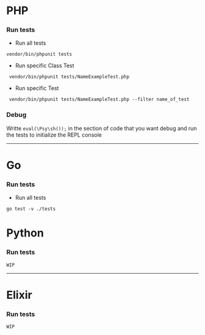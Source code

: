 # PHP

### Run tests

- Run all tests

```shell
vendor/bin/phpunit tests
```

- Run specific Class Test

```shell
 vendor/bin/phpunit tests/NameExampleTest.php
```

- Run specific Test

```shell
 vendor/bin/phpunit tests/NameExampleTest.php --filter name_of_test
```

### Debug

Writte `eval(\Psy\sh());` in the section of code that you want debug and run the tests to initialize the REPL console

---

# Go

### Run tests

- Run all tests

```shell
go test -v ./tests
```


# Python

### Run tests

`WIP`

---

# Elixir

### Run tests

`WIP`
